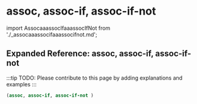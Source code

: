 # assoc, assoc-if, assoc-if-not

import AssocaaassocIfaaassocIfNot from './_assocaaassocifaaassocifnot.md';

<AssocaaassocIfaaassocIfNot />

## Expanded Reference: assoc, assoc-if, assoc-if-not

:::tip
TODO: Please contribute to this page by adding explanations and examples
:::

```lisp
(assoc, assoc-if, assoc-if-not )
```

